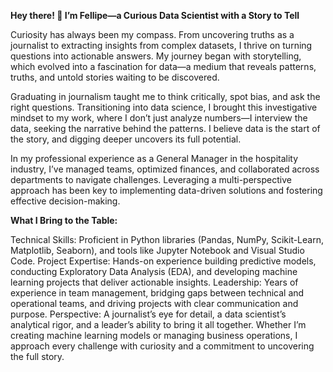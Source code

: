 **Hey there! 👋 I’m Fellipe—a Curious Data Scientist with a Story to Tell**

Curiosity has always been my compass. From uncovering truths as a journalist to extracting insights from complex datasets, I thrive on turning questions into actionable answers. My journey began with storytelling, which evolved into a fascination for data—a medium that reveals patterns, truths, and untold stories waiting to be discovered.

Graduating in journalism taught me to think critically, spot bias, and ask the right questions. Transitioning into data science, I brought this investigative mindset to my work, where I don’t just analyze numbers—I interview the data, seeking the narrative behind the patterns. I believe data is the start of the story, and digging deeper uncovers its full potential.

In my professional experience as a General Manager in the hospitality industry, I’ve managed teams, optimized finances, and collaborated across departments to navigate challenges. Leveraging a multi-perspective approach has been key to implementing data-driven solutions and fostering effective decision-making.

**What I Bring to the Table:**

Technical Skills: Proficient in Python libraries (Pandas, NumPy, Scikit-Learn, Matplotlib, Seaborn), and tools like Jupyter Notebook and Visual Studio Code.
Project Expertise: Hands-on experience building predictive models, conducting Exploratory Data Analysis (EDA), and developing machine learning projects that deliver actionable insights.
Leadership: Years of experience in team management, bridging gaps between technical and operational teams, and driving projects with clear communication and purpose.
Perspective: A journalist’s eye for detail, a data scientist’s analytical rigor, and a leader’s ability to bring it all together.
Whether I’m creating machine learning models or managing business operations, I approach every challenge with curiosity and a commitment to uncovering the full story.  



<!--
**fellipegaio/fellipegaio** is a ✨ _special_ ✨ repository because its `README.md` (this file) appears on your GitHub profile.

Here are some ideas to get you started:

- 🔭 I’m currently working on ...
- 🌱 I’m currently learning ...
- 👯 I’m looking to collaborate on ...
- 🤔 I’m looking for help with ...
- 💬 Ask me about ...
- 📫 How to reach me: ...
- 😄 Pronouns: ...
- ⚡ Fun fact: ...
-->
